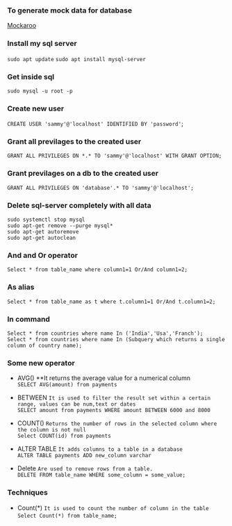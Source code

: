 ### To generate mock data for database
<a href="https://www.mockaroo.com/">Mockaroo</a>

### Install my sql server
`sudo apt update`
`sudo apt install mysql-server`

### Get inside sql
`sudo mysql -u root -p`

### Create new user
`CREATE USER 'sammy'@'localhost' IDENTIFIED BY 'password'`;

### Grant  all previlages to the created user
`GRANT ALL PRIVILEGES ON *.* TO 'sammy'@'localhost' WITH GRANT OPTION;`  

### Grant  previlages on a db to the created user
`GRANT ALL PRIVILEGES ON 'database'.* TO 'sammy'@'localhost';`  

### Delete sql-server completely with all data
`sudo systemctl stop mysql`   
`sudo apt-get remove --purge mysql*`   
`sudo apt-get autoremove`   
`sudo apt-get autoclean`   


### And and Or operator
`Select * from table_name where column1=1 Or/And column1=2;`


### As alias 
`Select * from table_name as t where t.column1=1 Or/And t.column1=2;`

### In command 
`Select * from countries where name In ('India','Usa','Franch');`   
`Select * from countries where name In (Subquery which returns a single column of country name);`


### Some new operator
* AVG()  **It returns the average value for a numerical column     
`SELECT AVG(amount) from payments`  
   
* BETWEEN  `It is used to filter the result set within a certain range, values can be num,text or dates`   
`SELECT amount from payments WHERE amount BETWEEN 6000 and 8000`   
   
* COUNT()   `Returns the number of rows in the selected column where the column is not null`   
`Select COUNT(id) from payments`   
   
* ALTER TABLE  `It adds columns to a table in a database`   
`ALTER TABLE payments ADD new_column varchar`  
   
* Delete  `Are used to remove rows from a table.`   
`DELETE FROM table_name WHERE some_column = some_value;`   


### Techniques
* Count(*)  `It is used to count the number of column in the table`   
`Select Count(*) from table_name;`   
